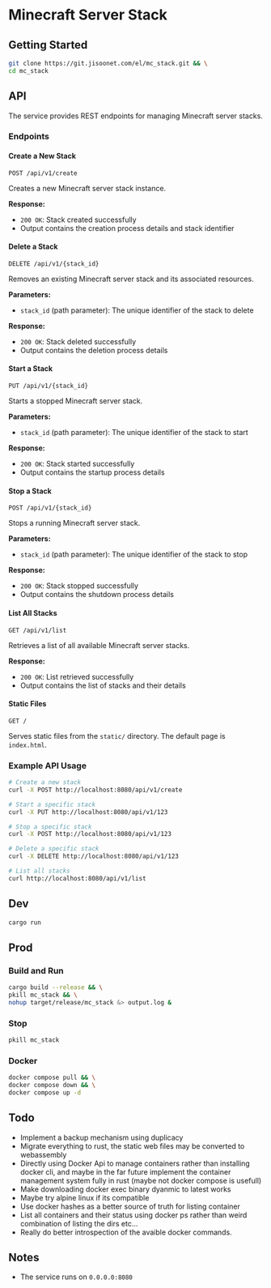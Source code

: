 # Minecraft Server Stack

## Getting Started

```bash
git clone https://git.jisoonet.com/el/mc_stack.git && \
cd mc_stack
```

## API

The service provides REST endpoints for managing Minecraft server stacks.

### Endpoints

#### Create a New Stack

```
POST /api/v1/create
```

Creates a new Minecraft server stack instance.

**Response:**

- `200 OK`: Stack created successfully
- Output contains the creation process details and stack identifier

#### Delete a Stack

```
DELETE /api/v1/{stack_id}
```

Removes an existing Minecraft server stack and its associated resources.

**Parameters:**

- `stack_id` (path parameter): The unique identifier of the stack to delete

**Response:**

- `200 OK`: Stack deleted successfully
- Output contains the deletion process details

#### Start a Stack

```
PUT /api/v1/{stack_id}
```

Starts a stopped Minecraft server stack.

**Parameters:**

- `stack_id` (path parameter): The unique identifier of the stack to start

**Response:**

- `200 OK`: Stack started successfully
- Output contains the startup process details

#### Stop a Stack

```
POST /api/v1/{stack_id}
```

Stops a running Minecraft server stack.

**Parameters:**

- `stack_id` (path parameter): The unique identifier of the stack to stop

**Response:**

- `200 OK`: Stack stopped successfully
- Output contains the shutdown process details

#### List All Stacks

```
GET /api/v1/list
```

Retrieves a list of all available Minecraft server stacks.

**Response:**

- `200 OK`: List retrieved successfully
- Output contains the list of stacks and their details

#### Static Files

```
GET /
```

Serves static files from the `static/` directory. The default page is `index.html`.

### Example API Usage

```bash
# Create a new stack
curl -X POST http://localhost:8080/api/v1/create

# Start a specific stack
curl -X PUT http://localhost:8080/api/v1/123

# Stop a specific stack
curl -X POST http://localhost:8080/api/v1/123

# Delete a specific stack
curl -X DELETE http://localhost:8080/api/v1/123

# List all stacks
curl http://localhost:8080/api/v1/list
```

## Dev

```bash
cargo run
```

## Prod

### Build and Run

```bash
cargo build --release && \
pkill mc_stack && \
nohup target/release/mc_stack &> output.log &
```

### Stop

```bash
pkill mc_stack
```

### Docker

```bash
docker compose pull && \
docker compose down && \
docker compose up -d
```

## Todo

- Implement a backup mechanism using duplicacy
- Migrate everything to rust, the static web files may be converted to webassembly
- Directly using Docker Api to manage containers rather than installing docker cli, and maybe in the far future implement the container management system fully in rust (maybe not docker compose is usefull)
- Make downloading docker exec binary dyanmic to latest works
- Maybe try alpine linux if its compatible
- Use docker hashes as a better source of truth for listing container
- List all containers and their status using docker ps rather than weird combination of listing the dirs etc...
- Really do better introspection of the avaible docker commands.

## Notes

- The service runs on `0.0.0.0:8080`
